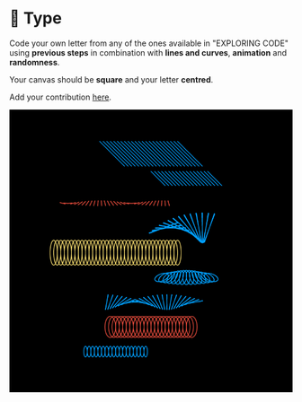 # 🥈 Type

Code your own letter from any of the ones available in "EXPLORING CODE" using **previous steps** in combination with **lines and curves**, **animation** and **randomness**.

Your canvas should be **square** and your letter **centred**.

Add your contribution [here](https://docs.google.com/spreadsheets/d/15LsCGQoDvBsUhtxh4AEtFfmS4uuM_7NA1wlCTeSKvJk/edit?usp=sharing).

![](../../.gitbook/assets/eyp-5nowoamyrwa.png)

